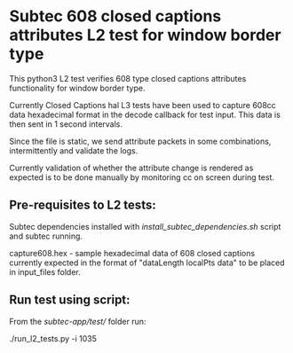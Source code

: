 # Subtec 608 closed captions attributes L2 test for window border type

This python3 L2 test verifies 608 type closed captions attributes 
functionality for window border type.

Currently Closed Captions hal L3 tests have been used to capture 608cc
data hexadecimal format in the decode callback for test input. This data
is then sent in 1 second intervals.

Since the file is static, we send attribute packets in some combinations,
intermittently and validate the logs. 

Currently validation of whether the attribute change is rendered as expected 
is to be done manually by monitoring cc on screen during test.

## Pre-requisites to L2 tests:

Subtec dependencies installed with *install_subtec_dependencies.sh* script
and subtec running.

capture608.hex - sample hexadecimal data of 608 closed captions currently
expected in the format of "dataLength localPts data" to be placed 
in input_files folder.

## Run test using script:

From the *subtec-app/test/* folder run:

./run_l2_tests.py -i 1035
